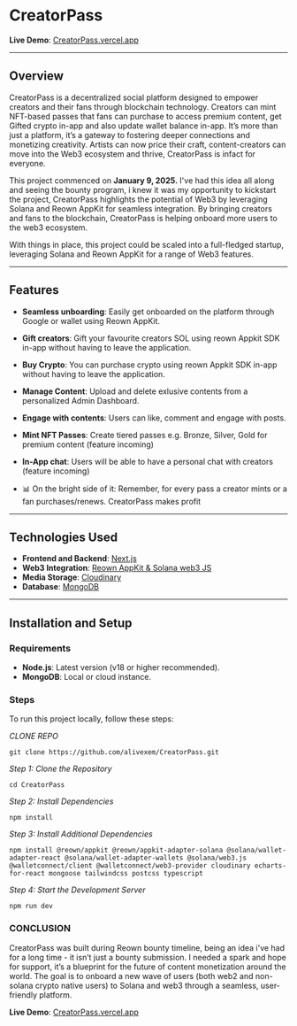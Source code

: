 # CreatorPass

**Live Demo**: [CreatorPass.vercel.app](https://CreatorPass.vercel.app/)

---

## Overview

CreatorPass is a decentralized social platform designed to empower creators and their fans through blockchain technology. Creators can mint NFT-based passes that fans can purchase to access premium content, get Gifted crypto in-app and also update wallet balance in-app. It’s more than just a platform, it’s a gateway to fostering deeper connections and monetizing creativity. Artists can now price their craft, content-creators can move into the Web3 ecosystem and thrive, CreatorPass is infact for everyone.

This project commenced on **January 9, 2025.** I've had this idea all along and seeing the bounty program, i knew it was my opportunity to kickstart the project, CreatorPass highlights the potential of Web3 by leveraging Solana and Reown AppKit for seamless integration. By bringing creators and fans to the blockchain, CreatorPass is helping onboard more users to the web3 ecosystem.

With things in place, this project could be scaled into a full-fledged startup, leveraging Solana and Reown AppKit for a range of Web3 features.

---

## Features


- **Seamless unboarding**: Easily get onboarded on the platform through Google or wallet using Reown AppKit.
- **Gift creators**: Gift your favourite creators SOL using reown Appkit SDK in-app without having to leave the application.
- **Buy Crypto**: You can purchase crypto using reown Appkit SDK in-app without having to leave the application.
- **Manage Content**: Upload and delete exlusive contents from a personalized Admin Dashboard.  
- **Engage with contents**: Users can like, comment and engage with posts.
-  **Mint NFT Passes**: Create tiered passes e.g. Bronze, Silver, Gold for premium content (feature incoming)
-  **In-App chat**: Users will be able to have a personal chat with creators (feature incoming)

- 📊 On the bright side of it: Remember, for every pass a creator mints or a fan purchases/renews. CreatorPass makes profit

---

## Technologies Used

- **Frontend and Backend**: [Next.js](https://nextjs.org/)  
- **Web3 Integration**: [Reown AppKit & Solana web3 JS](https://reown.io/)  
- **Media Storage**: [Cloudinary](https://cloudinary.com/)  
- **Database**: [MongoDB](https://www.mongodb.com/)  

---

## Installation and Setup

### Requirements
- **Node.js**: Latest version (v18 or higher recommended).  
- **MongoDB**: Local or cloud instance.  

### Steps

To run this project locally, follow these steps:

*CLONE REPO*
```
git clone https://github.com/alivexem/CreatorPass.git
```

*Step 1: Clone the Repository*
```
cd CreatorPass
```

*Step 2: Install Dependencies*
```
npm install
```

*Step 3: Install Additional Dependencies*
```
npm install @reown/appkit @reown/appkit-adapter-solana @solana/wallet-adapter-react @solana/wallet-adapter-wallets @solana/web3.js @walletconnect/client @walletconnect/web3-provider cloudinary echarts-for-react mongoose tailwindcss postcss typescript
```

*Step 4: Start the Development Server*
```
npm run dev
```

### CONCLUSION

CreatorPass was built during Reown bounty timeline, being an idea i've had for a long time - it isn’t just a bounty submission. I needed a spark and hope for support, it’s a blueprint for the future of content monetization around the world. The goal is to onboard a new wave of users (both web2 and non-solana crypto native users) to Solana and web3 through a seamless, user-friendly platform.


**Live Demo**: [CreatorPass.vercel.app](https://CreatorPass.vercel.app/)
